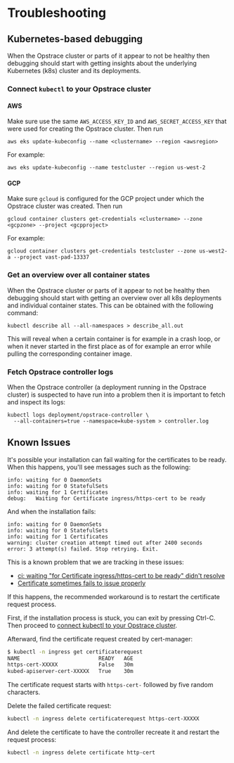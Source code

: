 # Troubleshooting

## Kubernetes-based debugging

When the Opstrace cluster or parts of it appear to not be healthy then debugging should start with getting insights about the underlying Kubernetes (k8s) cluster and its deployments.

### Connect `kubectl` to your Opstrace cluster


<!--tabs-->
#### AWS

Make sure use the same `AWS_ACCESS_KEY_ID` and `AWS_SECRET_ACCESS_KEY` that were used for creating the Opstrace cluster.
Then run

```text
aws eks update-kubeconfig --name <clustername> --region <awsregion>
```

For example:

```text
aws eks update-kubeconfig --name testcluster --region us-west-2
```

#### GCP

Make sure `gcloud` is configured for the GCP project under which the Opstrace cluster was created.
Then run

```text
gcloud container clusters get-credentials <clustername> --zone <gcpzone> --project <gcpproject>
```

For example:

```text
gcloud container clusters get-credentials testcluster --zone us-west2-a --project vast-pad-13337
```

<!--/tabs-->

### Get an overview over all container states

When the Opstrace cluster or parts of it appear to not be healthy then debugging should start with getting an overview over all k8s deployments and individual container states.
This can be obtained with the following command:

```text
kubectl describe all --all-namespaces > describe_all.out
```

This will reveal when a certain container is for example in a crash loop, or when it never started in the first place as of for example an error while pulling the corresponding container image.

### Fetch Opstrace controller logs

When the Opstrace controller (a deployment running in the Opstrace cluster) is suspected to have run into a problem then it is important to fetch and inspect its logs:

```text
kubectl logs deployment/opstrace-controller \
  --all-containers=true --namespace=kube-system > controller.log
```

## Known Issues

It's possible your installation can fail waiting for the certificates to be ready. When this happens, you'll see messages such as the following:

```text
info: waiting for 0 DaemonSets
info: waiting for 0 StatefulSets
info: waiting for 1 Certificates
debug:   Waiting for Certificate ingress/https-cert to be ready
```

And when the installation fails:

```text
info: waiting for 0 DaemonSets
info: waiting for 0 StatefulSets
info: waiting for 1 Certificates
warning: cluster creation attempt timed out after 2400 seconds
error: 3 attempt(s) failed. Stop retrying. Exit.
```

This is a known problem that we are tracking in these issues:

* [ci: waiting "for Certificate ingress/https-cert to be ready" didn't resolve](https://github.com/opstrace/opstrace/issues/151)
* [Certificate sometimes fails to issue properly](https://github.com/jetstack/cert-manager/issues/3594)

If this happens, the recommended workaround is to restart the certificate request process.

First, if the installation process is stuck, you can exit by pressing Ctrl-C. Then proceed to [connect kubectl to your Opstrace cluster](#kubernetes-based-debugging).

Afterward, find the certificate request created by cert-manager:

```bash
$ kubectl -n ingress get certificaterequest
NAME                         READY   AGE
https-cert-XXXXX             False   30m
kubed-apiserver-cert-XXXXX   True    30m
```

The certificate request starts with `https-cert-` followed by five random characters.

Delete the failed certificate request:

```bash
kubectl -n ingress delete certificaterequest https-cert-XXXXX
```

And delete the certificate to have the controller recreate it and restart the request process:

```bash
kubectl -n ingress delete certificate http-cert
```
